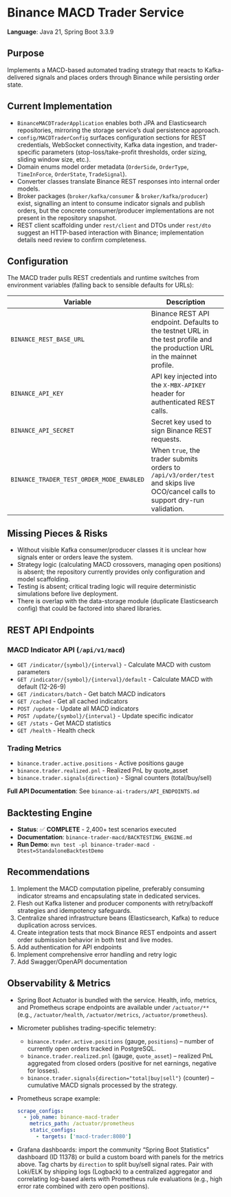 # Binance MACD Trader Service

**Language**: Java 21, Spring Boot 3.3.9

## Purpose
Implements a MACD-based automated trading strategy that reacts to Kafka-delivered signals and places orders through Binance while persisting order state.

## Current Implementation
- `BinanceMACDTraderApplication` enables both JPA and Elasticsearch repositories, mirroring the storage service’s dual persistence approach.
- `config/MACDTraderConfig` surfaces configuration sections for REST credentials, WebSocket connectivity, Kafka data ingestion, and trader-specific parameters (stop-loss/take-profit thresholds, order sizing, sliding window size, etc.).
- Domain enums model order metadata (`OrderSide`, `OrderType`, `TimeInForce`, `OrderState`, `TradeSignal`).
- Converter classes translate Binance REST responses into internal order models.
- Broker packages (`broker/kafka/consumer` & `broker/kafka/producer`) exist, signalling an intent to consume indicator signals and publish orders, but the concrete consumer/producer implementations are not present in the repository snapshot.
- REST client scaffolding under `rest/client` and DTOs under `rest/dto` suggest an HTTP-based interaction with Binance; implementation details need review to confirm completeness.

## Configuration

The MACD trader pulls REST credentials and runtime switches from environment variables (falling back to sensible defaults for URLs):

| Variable | Description |
| --- | --- |
| `BINANCE_REST_BASE_URL` | Binance REST API endpoint. Defaults to the testnet URL in the test profile and the production URL in the mainnet profile. |
| `BINANCE_API_KEY` | API key injected into the `X-MBX-APIKEY` header for authenticated REST calls. |
| `BINANCE_API_SECRET` | Secret key used to sign Binance REST requests. |
| `BINANCE_TRADER_TEST_ORDER_MODE_ENABLED` | When `true`, the trader submits orders to `/api/v3/order/test` and skips live OCO/cancel calls to support dry-run validation. |

## Missing Pieces & Risks
- Without visible Kafka consumer/producer classes it is unclear how signals enter or orders leave the system.
- Strategy logic (calculating MACD crossovers, managing open positions) is absent; the repository currently provides only configuration and model scaffolding.
- Testing is absent; critical trading logic will require deterministic simulations before live deployment.
- There is overlap with the data-storage module (duplicate Elasticsearch config) that could be factored into shared libraries.

## REST API Endpoints

### MACD Indicator API (`/api/v1/macd`)
- `GET /indicator/{symbol}/{interval}` - Calculate MACD with custom parameters
- `GET /indicator/{symbol}/{interval}/default` - Calculate MACD with default (12-26-9)
- `GET /indicators/batch` - Get batch MACD indicators
- `GET /cached` - Get all cached indicators
- `POST /update` - Update all MACD indicators
- `POST /update/{symbol}/{interval}` - Update specific indicator
- `GET /stats` - Get MACD statistics
- `GET /health` - Health check

### Trading Metrics
- `binance.trader.active.positions` - Active positions gauge
- `binance.trader.realized.pnl` - Realized PnL by quote_asset
- `binance.trader.signals{direction}` - Signal counters (total/buy/sell)

**Full API Documentation**: See `binance-ai-traders/API_ENDPOINTS.md`

## Backtesting Engine
- **Status**: ✅ **COMPLETE** - 2,400+ test scenarios executed
- **Documentation**: `binance-trader-macd/BACKTESTING_ENGINE.md`
- **Run Demo**: `mvn test -pl binance-trader-macd -Dtest=StandaloneBacktestDemo`

## Recommendations
1. Implement the MACD computation pipeline, preferably consuming indicator streams and encapsulating state in dedicated services.
2. Flesh out Kafka listener and producer components with retry/backoff strategies and idempotency safeguards.
3. Centralize shared infrastructure beans (Elasticsearch, Kafka) to reduce duplication across services.
4. Create integration tests that mock Binance REST endpoints and assert order submission behavior in both test and live modes.
5. Add authentication for API endpoints
6. Implement comprehensive error handling and retry logic
7. Add Swagger/OpenAPI documentation

## Observability & Metrics
- Spring Boot Actuator is bundled with the service. Health, info, metrics, and Prometheus scrape endpoints are available under `/actuator/**` (e.g., `/actuator/health`, `/actuator/metrics`, `/actuator/prometheus`).
- Micrometer publishes trading-specific telemetry:
  - `binance.trader.active.positions` (gauge, `positions`) – number of currently open orders tracked in PostgreSQL.
  - `binance.trader.realized.pnl` (gauge, `quote_asset`) – realized PnL aggregated from closed orders (positive for net earnings, negative for losses).
  - `binance.trader.signals{direction="total|buy|sell"}` (counter) – cumulative MACD signals processed by the strategy.
- Prometheus scrape example:

  ```yaml
  scrape_configs:
    - job_name: binance-macd-trader
      metrics_path: /actuator/prometheus
      static_configs:
        - targets: ['macd-trader:8080']
  ```

- Grafana dashboards: import the community “Spring Boot Statistics” dashboard (ID 11378) or build a custom board with panels for the metrics above. Tag charts by `direction` to split buy/sell signal rates. Pair with Loki/ELK by shipping logs (Logback) to a centralized aggregator and correlating log-based alerts with Prometheus rule evaluations (e.g., high error rate combined with zero open positions).
